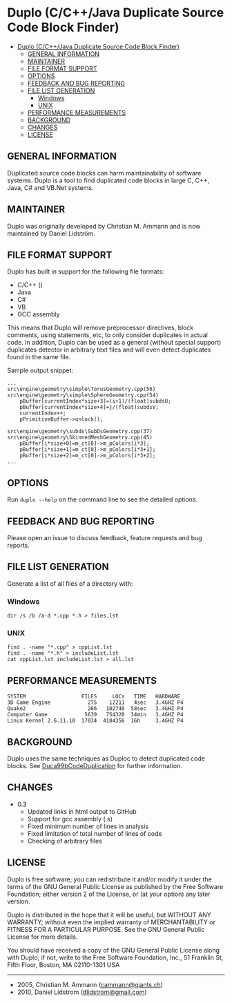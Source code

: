 # Duplo (C/C++/Java Duplicate Source Code Block Finder)

- [Duplo (C/C++/Java Duplicate Source Code Block Finder)](#duplo-ccjava-duplicate-source-code-block-finder)
  - [GENERAL INFORMATION](#general-information)
  - [MAINTAINER](#maintainer)
  - [FILE FORMAT SUPPORT](#file-format-support)
  - [OPTIONS](#options)
  - [FEEDBACK AND BUG REPORTING](#feedback-and-bug-reporting)
  - [FILE LIST GENERATION](#file-list-generation)
    - [Windows](#windows)
    - [UNIX](#unix)
  - [PERFORMANCE MEASUREMENTS](#performance-measurements)
  - [BACKGROUND](#background)
  - [CHANGES](#changes)
  - [LICENSE](#license)

## GENERAL INFORMATION

Duplicated source code blocks can harm maintainability of software systems.
Duplo is a tool to find duplicated code blocks in large C, C++, Java, C# and
VB.Net systems.

## MAINTAINER

Duplo was originally developed by Christian
M. Ammann and is now maintained by Daniel
Lidström.

## FILE FORMAT SUPPORT

Duplo has built in support for the following
file formats:

- C/C++ ()
- Java
- C#
- VB
- GCC assembly

This means that Duplo will remove
preprocessor directives, block comments, using
statements, etc, to only consider duplicates
in actual code.
In addition, Duplo can be used as a general
(without special support) duplicates detector
in arbitrary text files and will even detect
duplicates found in the same file.

Sample output snippet:

    ...
    src\engine\geometry\simple\TorusGeometry.cpp(56)
    src\engine\geometry\simple\SphereGeometry.cpp(54)
        pBuffer[currentIndex*size+3]=(i+1)/(float)subdsU;
        pBuffer[currentIndex*size+4]=j/(float)subdsV;
        currentIndex++;
        pPrimitiveBuffer->unlock();

    src\engine\geometry\subds\SubDsGeometry.cpp(37)
    src\engine\geometry\SkinnedMeshGeometry.cpp(45)
        pBuffer[i*size+0]=m_ct[0]->m_pColors[i*3];
        pBuffer[i*size+1]=m_ct[0]->m_pColors[i*3+1];
        pBuffer[i*size+2]=m_ct[0]->m_pColors[i*3+2];
    ...

## OPTIONS

Run `duplo --help` on the command line to see the detailed options.

## FEEDBACK AND BUG REPORTING

Please open an issue to discuss feedback,
feature requests and bug reports.

## FILE LIST GENERATION

Generate a list of all files of a directory with:

### Windows

    dir /s /b /a-d *.cpp *.h > files.lst

### UNIX

    find . -name "*.cpp" > cppList.lst
    find . -name "*.h" > includeList.lst
    cat cppList.lst includeList.lst > all.lst

## PERFORMANCE MEASUREMENTS

    SYSTEM                  FILES     LOCs   TIME   HARDWARE
    3D Game Engine            275    12211   4sec   3.4GHZ P4
    Quake2                    266   102740  58sec   3.4GHZ P4
    Computer Game            5639   754320  34min   3.4GHZ P4
    Linux Kernel 2.6.11.10  17034  4184356  16h     3.4GHZ P4

## BACKGROUND

Duplo uses the same techniques as Duploc to detect duplicated code blocks. See
[Duca99bCodeDuplication](http://www.iam.unibe.ch/~scg/Archive/Papers/Duca99bCodeDuplication.pdf) for
further information.

## CHANGES

- 0.3
  - Updated links in html output to GitHub
  - Support for gcc assembly (.s)
  - Fixed minimum number of lines in analysis
  - Fixed limitation of total number of lines of code
  - Checking of arbitrary files

## LICENSE

Duplo is free software; you can redistribute it and/or modify
it under the terms of the GNU General Public License as published by
the Free Software Foundation; either version 2 of the License, or
(at your option) any later version.

Duplo is distributed in the hope that it will be useful,
but WITHOUT ANY WARRANTY; without even the implied warranty of
MERCHANTABILITY or FITNESS FOR A PARTICULAR PURPOSE.  See the
GNU General Public License for more details.

You should have received a copy of the GNU General Public License
along with Duplo; if not, write to the Free Software
Foundation, Inc., 51 Franklin St, Fifth Floor, Boston, MA  02110-1301  USA

---

- 2005, Christian M. Ammann (cammann@giants.ch)
- 2010, Daniel Lidstrom     (dlidstrom@gmail.com)
